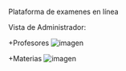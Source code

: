 Plataforma de examenes en línea

Vista de Administrador:

+Profesores
![imagen](https://user-images.githubusercontent.com/42782811/155939859-e5941522-f84d-4bf4-add8-67d1e304266d.png)


+Materias
![imagen](https://user-images.githubusercontent.com/42782811/155939811-c459ac7e-caad-4b62-a5cd-1f20c4f29adb.png)

